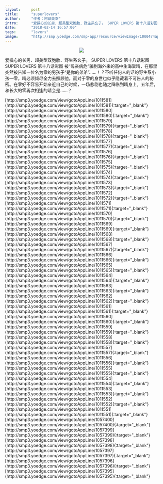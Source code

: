 ```yaml
---
layout:     post
title:      "superlovers"
author:     "作者：阿部美幸"
intro:      "爱操心的长男、超美型双胞胎、野生系幺子。 SUPER LOVERS 第十八话彩图 SUPER LOVERS 第十八话彩图 被“母亲病危”骗到海外来的高中生海棠晴，在那里突然被告知一位名为零的男孩子“是你的弟弟”……！？不听任何人的话的野生系小孩—零，晴必须倾尽全力去照顾他，而对于零的身世也似乎隐藏着不可告人的秘密。在零好不容易开始亲近自己的时候，一场悲剧也随之降临到晴身上。五年后，和长大的零再次相逢的晴会是……？"
date:       "2018-02-14 16:57:00"
tags:       "lovers"
image:      "http://smp.yoedge.com/smp-app/resource/viewImage/1000474appline.png"
---
```

<div style="text-align: center">
<p><img src="http://smp.yoedge.com/smp-app/resource/viewImage/1000474appline.png"/></p>
</div>
<p class="post-meta">
<span>爱操心的长男、超美型双胞胎、野生系幺子。 SUPER LOVERS 第十八话彩图 SUPER LOVERS 第十八话彩图 被“母亲病危”骗到海外来的高中生海棠晴，在那里突然被告知一位名为零的男孩子“是你的弟弟”……！？不听任何人的话的野生系小孩—零，晴必须倾尽全力去照顾他，而对于零的身世也似乎隐藏着不可告人的秘密。在零好不容易开始亲近自己的时候，一场悲剧也随之降临到晴身上。五年后，和长大的零再次相逢的晴会是……？</span>
</p>
[http://smp3.yoedge.com/view/gotoAppLine/1011581](http://smp3.yoedge.com/view/gotoAppLine/1011581){:target="_blank"}
[http://smp3.yoedge.com/view/gotoAppLine/1011580](http://smp3.yoedge.com/view/gotoAppLine/1011580){:target="_blank"}
[http://smp3.yoedge.com/view/gotoAppLine/1011579](http://smp3.yoedge.com/view/gotoAppLine/1011579){:target="_blank"}
[http://smp3.yoedge.com/view/gotoAppLine/1011578](http://smp3.yoedge.com/view/gotoAppLine/1011578){:target="_blank"}
[http://smp3.yoedge.com/view/gotoAppLine/1011577](http://smp3.yoedge.com/view/gotoAppLine/1011577){:target="_blank"}
[http://smp3.yoedge.com/view/gotoAppLine/1011576](http://smp3.yoedge.com/view/gotoAppLine/1011576){:target="_blank"}
[http://smp3.yoedge.com/view/gotoAppLine/1011575](http://smp3.yoedge.com/view/gotoAppLine/1011575){:target="_blank"}
[http://smp3.yoedge.com/view/gotoAppLine/1011574](http://smp3.yoedge.com/view/gotoAppLine/1011574){:target="_blank"}
[http://smp3.yoedge.com/view/gotoAppLine/1011573](http://smp3.yoedge.com/view/gotoAppLine/1011573){:target="_blank"}
[http://smp3.yoedge.com/view/gotoAppLine/1011572](http://smp3.yoedge.com/view/gotoAppLine/1011572){:target="_blank"}
[http://smp3.yoedge.com/view/gotoAppLine/1011571](http://smp3.yoedge.com/view/gotoAppLine/1011571){:target="_blank"}
[http://smp3.yoedge.com/view/gotoAppLine/1011570](http://smp3.yoedge.com/view/gotoAppLine/1011570){:target="_blank"}
[http://smp3.yoedge.com/view/gotoAppLine/1011569](http://smp3.yoedge.com/view/gotoAppLine/1011569){:target="_blank"}
[http://smp3.yoedge.com/view/gotoAppLine/1011568](http://smp3.yoedge.com/view/gotoAppLine/1011568){:target="_blank"}
[http://smp3.yoedge.com/view/gotoAppLine/1011567](http://smp3.yoedge.com/view/gotoAppLine/1011567){:target="_blank"}
[http://smp3.yoedge.com/view/gotoAppLine/1011566](http://smp3.yoedge.com/view/gotoAppLine/1011566){:target="_blank"}
[http://smp3.yoedge.com/view/gotoAppLine/1011565](http://smp3.yoedge.com/view/gotoAppLine/1011565){:target="_blank"}
[http://smp3.yoedge.com/view/gotoAppLine/1011564](http://smp3.yoedge.com/view/gotoAppLine/1011564){:target="_blank"}
[http://smp3.yoedge.com/view/gotoAppLine/1011563](http://smp3.yoedge.com/view/gotoAppLine/1011563){:target="_blank"}
[http://smp3.yoedge.com/view/gotoAppLine/1011562](http://smp3.yoedge.com/view/gotoAppLine/1011562){:target="_blank"}
[http://smp3.yoedge.com/view/gotoAppLine/1011561](http://smp3.yoedge.com/view/gotoAppLine/1011561){:target="_blank"}
[http://smp3.yoedge.com/view/gotoAppLine/1011560](http://smp3.yoedge.com/view/gotoAppLine/1011560){:target="_blank"}
[http://smp3.yoedge.com/view/gotoAppLine/1011559](http://smp3.yoedge.com/view/gotoAppLine/1011559){:target="_blank"}
[http://smp3.yoedge.com/view/gotoAppLine/1011558](http://smp3.yoedge.com/view/gotoAppLine/1011558){:target="_blank"}
[http://smp3.yoedge.com/view/gotoAppLine/1011557](http://smp3.yoedge.com/view/gotoAppLine/1011557){:target="_blank"}
[http://smp3.yoedge.com/view/gotoAppLine/1011556](http://smp3.yoedge.com/view/gotoAppLine/1011556){:target="_blank"}
[http://smp3.yoedge.com/view/gotoAppLine/1011555](http://smp3.yoedge.com/view/gotoAppLine/1011555){:target="_blank"}
[http://smp3.yoedge.com/view/gotoAppLine/1011554](http://smp3.yoedge.com/view/gotoAppLine/1011554){:target="_blank"}
[http://smp3.yoedge.com/view/gotoAppLine/1011553](http://smp3.yoedge.com/view/gotoAppLine/1011553){:target="_blank"}
[http://smp3.yoedge.com/view/gotoAppLine/1011552](http://smp3.yoedge.com/view/gotoAppLine/1011552){:target="_blank"}
[http://smp3.yoedge.com/view/gotoAppLine/1011551](http://smp3.yoedge.com/view/gotoAppLine/1011551){:target="_blank"}
[http://smp3.yoedge.com/view/gotoAppLine/1057400](http://smp3.yoedge.com/view/gotoAppLine/1057400){:target="_blank"}
[http://smp3.yoedge.com/view/gotoAppLine/1057399](http://smp3.yoedge.com/view/gotoAppLine/1057399){:target="_blank"}
[http://smp3.yoedge.com/view/gotoAppLine/1057398](http://smp3.yoedge.com/view/gotoAppLine/1057398){:target="_blank"}
[http://smp3.yoedge.com/view/gotoAppLine/1057397](http://smp3.yoedge.com/view/gotoAppLine/1057397){:target="_blank"}
[http://smp3.yoedge.com/view/gotoAppLine/1057396](http://smp3.yoedge.com/view/gotoAppLine/1057396){:target="_blank"}
[http://smp3.yoedge.com/view/gotoAppLine/1057395](http://smp3.yoedge.com/view/gotoAppLine/1057395){:target="_blank"}


